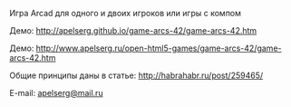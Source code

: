 ﻿Игра Arcad для одного и двоих игроков или игры с компом

Демо: http://apelserg.github.io/game-arcs-42/game-arcs-42.htm

Демо: http://www.apelserg.ru/open-html5-games/game-arcs-42/game-arcs-42.htm

Общие принципы даны в статье: http://habrahabr.ru/post/259465/

E-mail: apelserg@mail.ru
